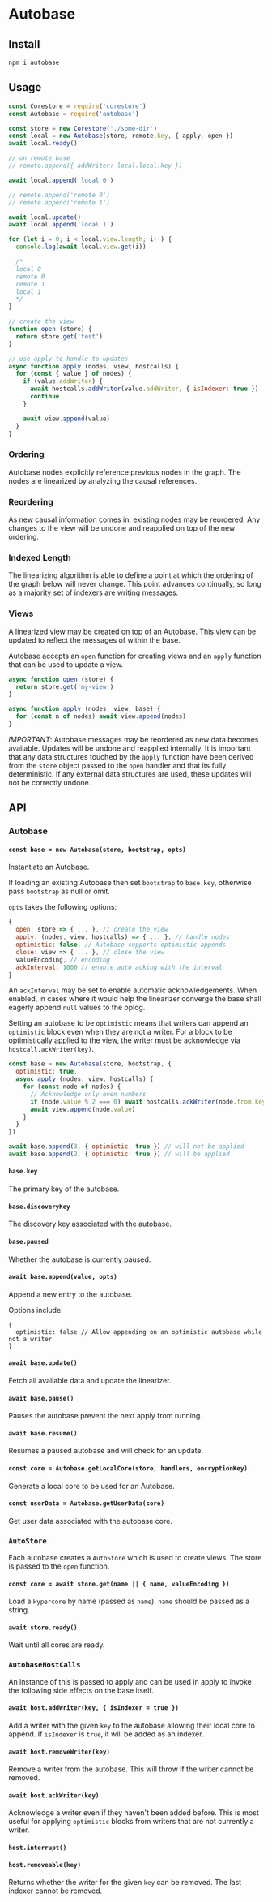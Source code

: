 # Autobase

## Install

`npm i autobase`

## Usage

```js
const Corestore = require('corestore')
const Autobase = require('autobase')

const store = new Corestore('./some-dir')
const local = new Autobase(store, remote.key, { apply, open })
await local.ready()

// on remote base
// remote.append({ addWriter: local.local.key })

await local.append('local 0')

// remote.append('remote 0')
// remote.append('remote 1')

await local.update()
await local.append('local 1')

for (let i = 0; i < local.view.length; i++) {
  console.log(await local.view.get(i))

  /*
  local 0
  remote 0
  remote 1
  local 1
  */
}

// create the view
function open (store) {
  return store.get('test')
}

// use apply to handle to updates
async function apply (nodes, view, hostcalls) {
  for (const { value } of nodes) {
    if (value.addWriter) {
      await hostcalls.addWriter(value.addWriter, { isIndexer: true })
      continue
    }

    await view.append(value)
  }
}
```

### Ordering

Autobase nodes explicitly reference previous nodes in the graph. The nodes are linearized by analyzing the causal references.

### Reordering

As new causal information comes in, existing nodes may be reordered. Any changes to the view will be undone and reapplied on top of the new ordering.

### Indexed Length

The linearizing algorithm is able to define a point at which the ordering of the graph below will never change. This point advances continually, so long as a majority set of indexers are writing messages.

### Views

A linearized view may be created on top of an Autobase. This view can be updated to reflect the messages of within the base.

Autobase accepts an `open` function for creating views and an `apply` function that can be used to update a view.

```js
async function open (store) {
  return store.get('my-view')
}
```

```js
async function apply (nodes, view, base) {
  for (const n of nodes) await view.append(nodes)
}
```

*IMPORTANT*: Autobase messages may be reordered as new data becomes available. Updates will be undone and reapplied internally. It is important that any data structures touched by the `apply` function have been derived from the `store` object passed to the `open` handler and that its fully deterministic. If any external data structures are used, these updates will not be correctly undone.

## API

### Autobase

#### `const base = new Autobase(store, bootstrap, opts)`

Instantiate an Autobase.

If loading an existing Autobase then set `bootstrap` to `base.key`, otherwise pass `bootstrap` as null or omit.

`opts` takes the following options:

```js
{
  open: store => { ... }, // create the view
  apply: (nodes, view, hostcalls) => { ... }, // handle nodes
  optimistic: false, // Autobase supports optimistic appends
  close: view => { ... }, // close the view
  valueEncoding, // encoding
  ackInterval: 1000 // enable auto acking with the interval
}
```

An `ackInterval` may be set to enable automatic acknowledgements. When enabled, in cases where it would help the linearizer converge the base shall eagerly append `null` values to the oplog.

Setting an autobase to be `optimistic` means that writers can append an `optimistic` block even when they are not a writer. For a block to be optimistically applied to the view, the writer must be acknowledge via `hostcall.ackWriter(key)`.

```js
const base = new Autobase(store, bootstrap, {
  optimistic: true,
  async apply (nodes, view, hostcalls) {
    for (const node of nodes) {
      // Acknowledge only even numbers
      if (node.value % 2 === 0) await hostcalls.ackWriter(node.from.key)
      await view.append(node.value)
    }
  }
})

await base.append(3, { optimistic: true }) // will not be applied
await base.append(2, { optimistic: true }) // will be applied
```

#### `base.key`

The primary key of the autobase.

#### `base.discoveryKey`

The discovery key associated with the autobase.

#### `base.paused`

Whether the autobase is currently paused.

#### `await base.append(value, opts)`

Append a new entry to the autobase.

Options include:

```
{
  optimistic: false // Allow appending on an optimistic autobase while not a writer
}
```

#### `await base.update()`

Fetch all available data and update the linearizer.


#### `await base.pause()`

Pauses the autobase prevent the next apply from running.

#### `await base.resume()`

Resumes a paused autobase and will check for an update.

#### `const core = Autobase.getLocalCore(store, handlers, encryptionKey)`

Generate a local core to be used for an Autobase.

#### `const userData = Autobase.getUserData(core)`

Get user data associated with the autobase core.

### `AutoStore`

Each autobase creates a `AutoStore` which is used to create views. The store is passed to the `open` function.

#### `const core = await store.get(name || { name, valueEncoding })`

Load a `Hypercore` by name (passed as `name`). `name` should be passed as a string.

#### `await store.ready()`

Wait until all cores are ready.

### `AutobaseHostCalls`

An instance of this is passed to apply and can be used in apply to invoke the following side effects on the base itself.

#### `await host.addWriter(key, { isIndexer = true })`

Add a writer with the given `key` to the autobase allowing their local core to append. If `isIndexer` is `true`, it will be added as an indexer.

#### `await host.removeWriter(key)`

Remove a writer from the autobase. This will throw if the writer cannot be removed.

#### `await host.ackWriter(key)`

Acknowledge a writer even if they haven't been added before. This is most useful for applying `optimistic` blocks from writers that are not currently a writer.

#### `host.interrupt()`

#### `host.removeable(key)`

Returns whether the writer for the given `key` can be removed. The last indexer cannot be removed.

